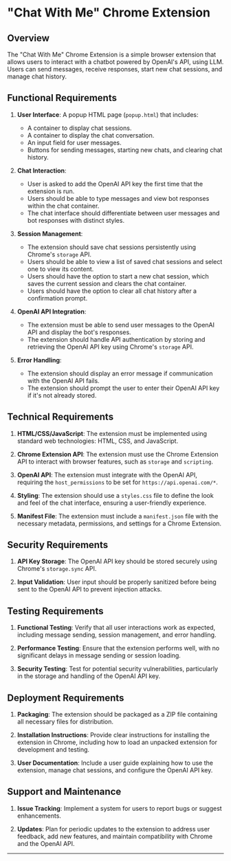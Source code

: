 # "Chat With Me" Chrome Extension

## Overview
The "Chat With Me" Chrome Extension is a simple browser extension that allows users to interact with a chatbot powered by OpenAI's API, using LLM. Users can send messages, receive responses, start new chat sessions, and manage chat history.

## Functional Requirements

1. **User Interface**: A popup HTML page (`popup.html`) that includes:
   - A container to display chat sessions.
   - A container to display the chat conversation.
   - An input field for user messages.
   - Buttons for sending messages, starting new chats, and clearing chat history.

2. **Chat Interaction**:
   - User is asked to add the OpenAI API key the first time that the extension is run.
   - Users should be able to type messages and view bot responses within the chat container.
   - The chat interface should differentiate between user messages and bot responses with distinct styles.

3. **Session Management**:
   - The extension should save chat sessions persistently using Chrome's `storage` API.
   - Users should be able to view a list of saved chat sessions and select one to view its content.
   - Users should have the option to start a new chat session, which saves the current session and clears the chat container.
   - Users should have the option to clear all chat history after a confirmation prompt.

4. **OpenAI API Integration**:
   - The extension must be able to send user messages to the OpenAI API and display the bot's responses.
   - The extension should handle API authentication by storing and retrieving the OpenAI API key using Chrome's `storage` API.

5. **Error Handling**:
   - The extension should display an error message if communication with the OpenAI API fails.
   - The extension should prompt the user to enter their OpenAI API key if it's not already stored.

## Technical Requirements

1. **HTML/CSS/JavaScript**: The extension must be implemented using standard web technologies: HTML, CSS, and JavaScript.

2. **Chrome Extension API**: The extension must use the Chrome Extension API to interact with browser features, such as `storage` and `scripting`.

3. **OpenAI API**: The extension must integrate with the OpenAI API, requiring the `host_permissions` to be set for `https://api.openai.com/*`.

4. **Styling**: The extension should use a `styles.css` file to define the look and feel of the chat interface, ensuring a user-friendly experience.

5. **Manifest File**: The extension must include a `manifest.json` file with the necessary metadata, permissions, and settings for a Chrome Extension.

## Security Requirements

1. **API Key Storage**: The OpenAI API key should be stored securely using Chrome's `storage.sync` API.

2. **Input Validation**: User input should be properly sanitized before being sent to the OpenAI API to prevent injection attacks.

## Testing Requirements

1. **Functional Testing**: Verify that all user interactions work as expected, including message sending, session management, and error handling.

2. **Performance Testing**: Ensure that the extension performs well, with no significant delays in message sending or session loading.

3. **Security Testing**: Test for potential security vulnerabilities, particularly in the storage and handling of the OpenAI API key.

## Deployment Requirements

1. **Packaging**: The extension should be packaged as a ZIP file containing all necessary files for distribution.

2. **Installation Instructions**: Provide clear instructions for installing the extension in Chrome, including how to load an unpacked extension for development and testing.

3. **User Documentation**: Include a user guide explaining how to use the extension, manage chat sessions, and configure the OpenAI API key.

## Support and Maintenance

1. **Issue Tracking**: Implement a system for users to report bugs or suggest enhancements.

2. **Updates**: Plan for periodic updates to the extension to address user feedback, add new features, and maintain compatibility with Chrome and the OpenAI API.

--- 
